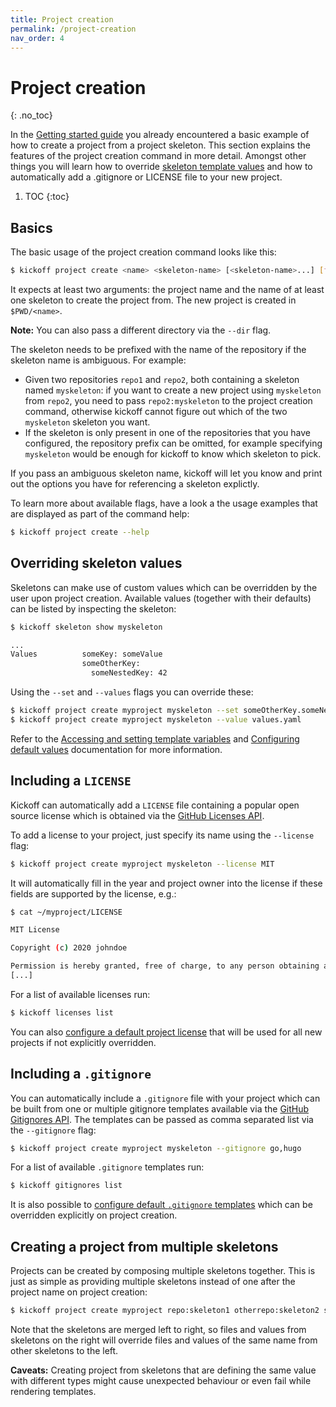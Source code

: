 ```yaml
---
title: Project creation
permalink: /project-creation
nav_order: 4
---
```


# Project creation
{: .no_toc}

In the [Getting started guide](getting-started) you already encountered a basic
example of how to create a project from a project skeleton. This section
explains the features of the project creation command in more detail. Amongst
other things you will learn how to override [skeleton template
values](/skeletons/templating) and how to automatically add a .gitignore or
LICENSE file to your new project.

1. TOC
{:toc}

## Basics

The basic usage of the project creation command looks like this:

```bash
$ kickoff project create <name> <skeleton-name> [<skeleton-name>...] [flags]
```

It expects at least two arguments: the project name and the name of at least
one skeleton to create the project from. The new project is created in
`$PWD/<name>`.

**Note:** You can also pass a different directory via the `--dir` flag.

The skeleton needs to be prefixed with the name of the repository if the
skeleton name is ambiguous. For example:

- Given two repositories `repo1` and `repo2`, both containing a skeleton named
  `myskeleton`: if you want to create a new project using `myskeleton` from
  `repo2`, you need to pass `repo2:myskeleton` to the project creation command,
  otherwise kickoff cannot figure out which of the two `myskeleton` skeleton
  you want.
- If the skeleton is only present in one of the repositories that you have
  configured, the repository prefix can be omitted, for example specifying
  `myskeleton` would be enough for kickoff to know which skeleton to pick.

If you pass an ambiguous skeleton name, kickoff will let you know and print out
the options you have for referencing a skeleton explictly.

To learn more about available flags, have a look a the usage examples that are
displayed as part of the command help:

```bash
$ kickoff project create --help
```

## Overriding skeleton values

Skeletons can make use of custom values which can be overridden by the user
upon project creation. Available values (together with their defaults) can be
listed by inspecting the skeleton:

```bash
$ kickoff skeleton show myskeleton

...
Values          someKey: someValue
                someOtherKey:
                  someNestedKey: 42
```

Using the `--set` and `--values` flags you can override these:

```bash
$ kickoff project create myproject myskeleton --set someOtherKey.someNestedKey=43
$ kickoff project create myproject myskeleton --value values.yaml 
```

Refer to the [Accessing and setting template
variables](/skeletons/templating#accessing-and-setting-template-variables) and
[Configuring default values](/configuration#configuring-default-values)
documentation for more information.


## Including a `LICENSE`

Kickoff can automatically add a `LICENSE` file containing a popular open source
license which is obtained via the [GitHub Licenses
API](https://docs.github.com/en/rest/reference/licenses).

To add a license to your project, just specify its name using the `--license` flag:

```bash
$ kickoff project create myproject myskeleton --license MIT
```

It will automatically fill in the year and project owner into the license if
these fields are supported by the license, e.g.:

```bash
$ cat ~/myproject/LICENSE

MIT License

Copyright (c) 2020 johndoe

Permission is hereby granted, free of charge, to any person obtaining a copy
[...]
```

For a list of available licenses run:

```bash
$ kickoff licenses list
```

You can also [configure a default project
license](/configuration#configuring-a-default-project-license) that will be
used for all new projects if not explicitly overridden.

## Including a `.gitignore`

You can automatically include a `.gitignore` file with your project which can
be built from one or multiple gitignore templates available via the [GitHub
Gitignores API](https://docs.github.com/en/rest/reference/gitignore). The
templates can be passed as comma separated list via the `--gitignore` flag:

```bash
$ kickoff project create myproject myskeleton --gitignore go,hugo
```

For a list of available `.gitignore` templates run:

```bash
$ kickoff gitignores list
```

It is also possible to [configure default `.gitignore`
templates](/configuration#configuring-default-project-gitignore-templates)
which can be overridden explicitly on project creation.

## Creating a project from multiple skeletons

Projects can be created by composing multiple skeletons together. This is just
as simple as providing multiple skeletons instead of one after the project name
on project creation:

```bash
$ kickoff project create myproject repo:skeleton1 otherrepo:skeleton2 skeleton3
```

Note that the skeletons are merged left to right, so files and values from
skeletons on the right will override files and values of the same name from
other skeletons to the left.

**Caveats:** Creating project from skeletons that are defining the same value
with different types might cause unexpected behaviour or even fail while
rendering templates.


